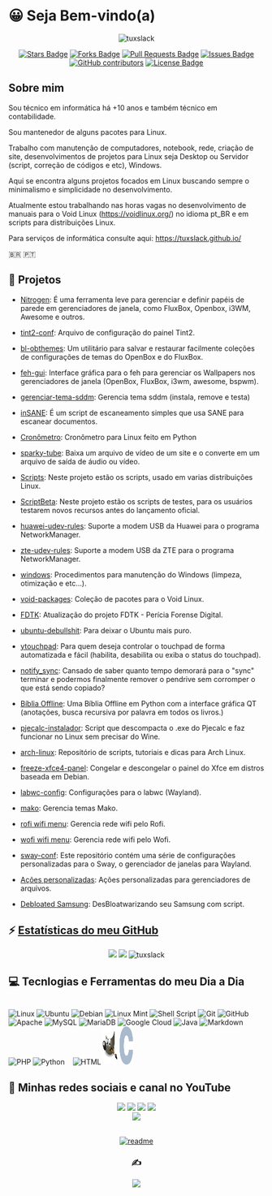 <h1> 😀 Seja Bem-vindo(a) </h1>


<div align="center">
 
<img src="https://komarev.com/ghpvc/?username=tuxslack&label=Profile%20views&color=0e75b6&style=flat" alt="tuxslack"/>

<a href="https://github.com/tuxslack/tuxslack/stargazers"> <img src="https://img.shields.io/github/stars/tuxslack/tuxslack"      alt="Stars Badge"/></a> 
<a href="https://github.com/tuxslack/tuxslack/network/members"> <img src="https://img.shields.io/github/forks/tuxslack/tuxslack" alt="Forks Badge"/></a> 
<a href="https://github.com/tuxslack/tuxslack/pulls"> <img src="https://img.shields.io/github/issues-pr/tuxslack/tuxslack"       alt="Pull Requests Badge"/></a> 
<a href="https://github.com/tuxslack/tuxslack/issues"> <img src="https://img.shields.io/github/issues/tuxslack/tuxslack"         alt="Issues Badge"/></a> 
<a href="https://github.com/tuxslack/tuxslack/graphs/contributors"> <img src="https://img.shields.io/github/contributors/tuxslack/tuxslack?color=2b9348"  alt="GitHub contributors"/></a>
<a href="https://github.com/tuxslack/tuxslack/blob/main/LICENSE"> <img src="https://img.shields.io/github/license/tuxslack/tuxslack?color=2b9348"         alt="License Badge"/></a> 

</div>


###  

## Sobre mim

Sou técnico em informática há +10 anos e também técnico em contabilidade.

Sou mantenedor de alguns pacotes para Linux.

Trabalho com manutenção de computadores, notebook, rede, criação de site, desenvolvimentos de projetos para Linux seja Desktop ou Servidor (script, correção de códigos e etc), Windows.

Aqui se encontra alguns projetos focados em Linux buscando sempre o minimalismo e simplicidade no desenvolvimento.

Atualmente estou trabalhando nas horas vagas no desenvolvimento de manuais para o Void Linux (https://voidlinux.org/) no idioma pt_BR e em scripts para distribuições Linux.


Para serviços de informática consulte aqui: https://tuxslack.github.io/


 🇧🇷 🇵🇹

## 🚀 Projetos

- [Nitrogen](https://github.com/tuxslack/nitrogen): É uma ferramenta leve para gerenciar e definir papéis de parede em gerenciadores de janela, como FluxBox, Openbox, i3WM, Awesome e outros.
  
- [tint2-conf](https://github.com/tuxslack/tint2-conf): Arquivo de configuração do painel Tint2.
  
- [bl-obthemes](https://github.com/tuxslack/bl-obthemes): Um utilitário para salvar e restaurar facilmente coleções de configurações de temas do OpenBox e do FluxBox. 
  
- [feh-gui](https://github.com/tuxslack/feh-gui): Interface gráfica para o feh para gerenciar os Wallpapers nos gerenciadores de janela (OpenBox, FluxBox, i3wm, awesome, bspwm).

- [gerenciar-tema-sddm](https://github.com/tuxslack/gerenciar-tema-sddm): Gerencia tema sddm (instala, remove e testa)
  
- [inSANE](https://github.com/tuxslack/inSANE): É um script de escaneamento simples que usa SANE para escanear documentos.
  
- [Cronômetro](https://github.com/tuxslack/Cronometro): Cronômetro para Linux feito em Python

- [sparky-tube](https://github.com/tuxslack/sparky-tube):  Baixa um arquivo de vídeo de um site e o converte em um arquivo de saída de áudio ou vídeo.
  
- [Scripts](https://github.com/tuxslack/scripts): Neste projeto estão os scripts, usado em varias distribuições Linux.

- [ScriptBeta](https://github.com/tuxslack/ScriptBeta): Neste projeto estão os scripts de testes, para os usuários testarem novos recursos antes do lançamento oficial.

- [huawei-udev-rules](https://github.com/tuxslack/huawei-udev-rules): Suporte a modem USB da Huawei para o programa NetworkManager.

- [zte-udev-rules](https://github.com/tuxslack/zte-udev-rules): Suporte a modem USB da ZTE para o programa NetworkManager.

- [windows](https://github.com/tuxslack/windows): Procedimentos para manutenção do Windows (limpeza, otimização e etc...).

- [void-packages](https://github.com/tuxslack/void-packages): Coleção de pacotes para o Void Linux.
  
- [FDTK](https://github.com/tuxslack/FDTK): Atualização do projeto FDTK - Perícia Forense Digital.

- [ubuntu-debullshit](https://github.com/tuxslack/ubuntu-debullshit): Para deixar o Ubuntu mais puro.
 
- [ytouchpad](https://github.com/tuxslack/ytouchpad): Para quem deseja controlar o touchpad de forma automatizada e fácil (habilita, desabilita ou exiba o status do touchpad).
  
- [notify_sync](https://github.com/tuxslack/notify_sync): Cansado de saber quanto tempo demorará para o "sync" terminar e podermos finalmente remover o pendrive sem corromper o que está sendo copiado?

- [Bíblia Offline](https://github.com/tuxslack/biblia-offline): Uma Bíblia Offline em Python com a interface gráfica QT (anotações, busca recursiva por palavra em todos os livros.)
  
- [pjecalc-instalador](https://github.com/tuxslack/pjecalc-instalador): Script que descompacta o .exe do Pjecalc e faz funcionar no Linux sem precisar do Wine.
  
- [arch-linux](https://github.com/tuxslack/arch-linux): Repositório de scripts, tutoriais e dicas para Arch Linux.
  
- [freeze-xfce4-panel](https://github.com/tuxslack/freeze-xfce4-panel): Congelar e descongelar o painel do Xfce em distros baseada em Debian.

- [labwc-config](https://github.com/tuxslack/labwc-config): Configurações para o labwc (Wayland).

- [mako](https://github.com/tuxslack/mako):  Gerencia temas Mako.

- [rofi wifi menu](https://github.com/tuxslack/rofi-wifi-menu): Gerencia rede wifi pelo Rofi.
  
- [wofi wifi menu](https://github.com/tuxslack/wofi-wifi-menu): Gerencia rede wifi pelo Wofi.

- [sway-conf](https://github.com/tuxslack/sway-conf): Este repositório contém uma série de configurações personalizadas para o Sway, o gerenciador de janelas para Wayland.

- [Ações personalizadas](https://github.com/tuxslack/acoes-personalizadas): Ações personalizadas para gerenciadores de arquivos.

- [Debloated Samsung](https://github.com/tuxslack/debloated_Samsung): DesBloatwarizando seu Samsung com script.

<!-- - [](): Neste projeto apresento a 'desestruturação' em Javascript e como aplicá-la em diferentes cenários. Veja o [vídeo completo]().  -->



##

<!-- GITHUB STATUS -->

## ⚡ <a href="https://github.com/tuxslack"> Estatísticas do meu GitHub </a>

<div align="center">

    
  <img height="180em" src="https://github-readme-stats.vercel.app/api?username=tuxslack&show_icons=true&theme=radical&locale=en&include_all_commits=true&count_private=true"/>
  <img height="180em" src="https://github-readme-stats.vercel.app/api/top-langs/?username=tuxslack&show_icons=true&layout=compact&locale=en&langs_count=10&theme=radical"/>
 
  <img height="180em" src="https://github-readme-streak-stats.herokuapp.com/?user=tuxslack&theme=dark" alt="tuxslack"/> 

  <!-- TEMAS: dark, radical, merko, gruvbox, tokyonight, onedark, cobalt, synthwave, highcontrast, dracula -->
  
</div>

##

<!-- TECNOLOGIAS -->

## 💻 Tecnlogias e Ferramentas do meu Dia a Dia

<div style="display: inline_block"><br>

<img alt="Linux"         src="https://img.shields.io/badge/Linux-FCC624?style=for-the-badge&logo=linux&logoColor=black" /> 
<img alt="Ubuntu"        src="https://img.shields.io/badge/Ubuntu-E95420?style=for-the-badge&logo=ubuntu&logoColor=white" /> 
<img alt="Debian"        src="https://img.shields.io/badge/Debian-D70A53?style=for-the-badge&logo=debian&logoColor=white" /> 
<img alt="Linux Mint"    src="https://img.shields.io/badge/Linux_Mint-87CF3E?style=for-the-badge&logo=linux-mint&logoColor=white" /> 
<img alt="Shell Script"  src="https://img.shields.io/badge/shell_script-%23121011.svg?style=for-the-badge&logo=gnu-bash&logoColor=white"/> 
<img alt="Git"           src="https://img.shields.io/badge/git-%23F05033.svg?style=for-the-badge&logo=git&logoColor=white"/> 
<img alt="GitHub"        src="https://img.shields.io/badge/github-%23121011.svg?style=for-the-badge&logo=github&logoColor=white"/> 
<img alt="Apache"        src="https://img.shields.io/badge/apache-%23D42029.svg?style=for-the-badge&logo=apache&logoColor=white"/> 
<img alt="MySQL"         src="https://img.shields.io/badge/mysql-%2300f.svg?style=for-the-badge&logo=mysql&logoColor=white"/> 
<img alt="MariaDB"       src="https://img.shields.io/badge/MariaDB-003545?style=for-the-badge&logo=mariadb&logoColor=white"/> 
<img alt="Google Cloud"  height="" width=""     src="https://img.shields.io/badge/Google%20Cloud-%234285F4.svg?style=plastic&logo=google-cloud&logoColor=white"/>
<img alt="Java"          src="https://img.shields.io/badge/java-%23ED8B00.svg?style=for-the-badge&logo=openjdk&logoColor=white"/>
<img alt="Markdown"      src="https://img.shields.io/badge/markdown-%23000000.svg?style=for-the-badge&logo=markdown&logoColor=white"/>
<img alt="PHP"           src="https://img.shields.io/badge/php-%23777BB4.svg?style=for-the-badge&logo=php&logoColor=white"/>
<img alt="Python"        src="https://img.shields.io/badge/python-3670A0?style=for-the-badge&logo=python&logoColor=ffdd54"/>
<img alt=""       src=""/>
<img alt=""       src=""/>
<img alt=""       src=""/>
 


<img align="" alt="HTML" height="" width=""     src="https://img.shields.io/badge/HTML-239120?style=for-the-badge&logo=html5&logoColor=white"> 
<img align="" alt="Gimp" height="75" width="28" src="https://raw.githubusercontent.com/devicons/devicon/master/icons/gimp/gimp-original.svg">  
<img align="" alt="C"    height="75" width="28" src="https://raw.githubusercontent.com/devicons/devicon/master/icons/c/c-original.svg"> 


  
</div>

##

<!-- REDES SOCIAIS -->

## 🚀 Minhas redes sociais e canal no YouTube

<div align="center">
  
  <a href="https://www.youtube.com/@fernandosuporte" target="_blank"> <img src="https://img.shields.io/badge/YouTube-FF0000?style=for-the-badge&logo=youtube&logoColor=white" target="_blank"></a>
  <a href="https://tuxslack.github.io/"  target="_blank">             <img src="https://img.shields.io/badge/website-000000?style=for-the-badge&logo=About.me&logoColor=white" target="_blank"></a> 
  <a href="https://github.com/tuxslack/" target="_blank">             <img src="https://img.shields.io/badge/GitHub-100000?style=for-the-badge&logo=github&logoColor=white" target="_blank"></a> 
  <a href=""        target="_blank">                                  <img src="https://img.shields.io/badge/LinkedIn-0077B5?style=for-the-badge&logo=linkedin&logoColor=white" target="_blank"></a>  
  <a href="mailto:" target="_blank">                                  <img src="https://play-lh.googleusercontent.com/D1Dz2BjPYev_oyksKXsdtAS66a_2Ql-sklpzTnwR9lqnDG_P5lAJEtfR70FudJ0XMA=s48-rw" style='width: 28px' target="_blank"></a>  
  
</div>


<!-- 

## :snake: Contribuições do meu Github :snake:

![](https://github.com/tuxslack/tuxslack/blob/output/github-contribution-grid-snake.svg)
4
<a href="https://activity-graph.herokuapp.com/graph?username=tuxslack"><img alt="DenverCoder1's Activity Graph" src="https://activity-graph.herokuapp.com/graph?username=tuxslack&bg_color=1F222E&color=F8D866&line=F85D7F&point=FFFFFF&hide_border=true" /></a>

![snake gif](https://github.com/tuxslack/tuxslack/blob/output/github-contribution-grid-snake.svg) 


![Snake animation](https://github.com/tuxslack/tuxslack/blob/output/github-contribution-grid-snake.svg)

-->


##

<div align="center">
 
[![readme](https://github-readme-stats.vercel.app/api/pin/?username=tuxslack&repo=tuxslack&theme=react)](https://github.com/tuxslack/tuxslack)


<!-- Frases de Pensamentos Randômicos

Steve Jobs, Edsger W. Dijkstra e outros

-->

### ✍️ 
![](https://quotes-github-readme.vercel.app/api?type=horizontal&theme=radical)


</div>
